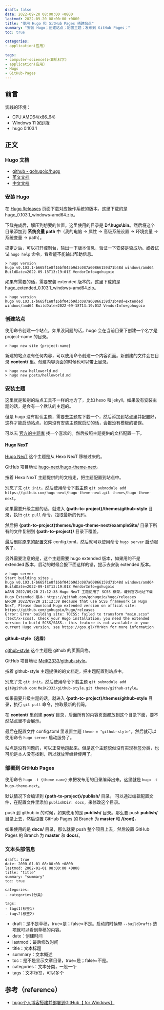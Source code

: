```yaml
---
draft: false
date: 2022-09-20 08:00:00 +0800
lastmod: 2022-09-20 08:00:00 +0800
title: "使用 Hugo 和 GitHub Pages 搭建站点"
summary: "安装 Hugo；创建站点；配置主题；发布到 GitHub Pages；"
toc: true

categories:
- application(应用)
  
tags:
- computer-science(计算机科学)
- application(应用)
- Hugo
- GitHub-Pages
---
```

## 前言

实践的环境：

- CPU AMD64(x86_64)
- Windows 11 家庭版
- hugo 0.103.1

## 正文

### Hugo 文档

- [github - gohugoio/hugo](https://github.com/gohugoio/hugo)
- [英文文档](https://gohugo.io/)
- [中文文档](https://www.gohugo.org/)

### 安装 Hugo

在 [Hugo Releases](https://github.com/gohugoio/hugo/releases) 页面下载对应操作系统的版本。这里下载的是 hugo_0.103.1_windows-amd64.zip。

下载完成后，解压到想要的位置。这里使用的目录是 **D:\hugo\bin**。然后将这个目录添加到 **系统变量 path** 中（我的电脑 -> 属性 -> 高级系统设置 -> 环境变量 -> 系统变量 -> path）。

搞定之后，可以打开控制台，输出一下版本信息，验证一下安装是否成功。或者试试 `hugo help` 命令，看看能不能输出帮助信息。

```shell
> hugo version
hugo v0.103.1-b665f1e8f16bf043b9d3c087a60866159d71b48d windows/amd64 BuildDate=2022-09-18T13:19:01Z VendorInfo=gohugoio
```

如果有需要的话，需要安装 extended 版本的。这里下载的是 hugo_extended_0.103.1_windows-amd64.zip。

```shell
> hugo version
hugo v0.103.1-b665f1e8f16bf043b9d3c087a60866159d71b48d+extended windows/amd64 BuildDate=2022-09-18T13:19:01Z VendorInfo=gohugoio
```

### 创建站点

使用命令创建一个站点，如果没问题的话，hugo 会在当前目录下创建一个名字是 project-name 的目录。

```shell
> hugo new site {project-name}
```

新建的站点没有任何内容，可以使用命令创建一个内容页面。新创建的文件会在目录 **content/** 里。创建内容页面的时候也可以带上目录。

```shell
> hugo new helloworld.md
> hugo new posts/helloworld.md
```

### 安装主题

这里就是和别的站点工具不一样的地方了，比如 hexo 和 jekyll，如果没有安装主题的话，是会有一个默认的主题的。

但是 hugo 没有默认主题，需要去主题库下载一个，然后添加到站点里并配置好，这样才能启动站点。如果没有安装主题就启动的话，会报没有模板的错误。

可以去 [官方的主题库](https://themes.gohugo.io/) 找一个喜欢的。然后按照主题提供的文档配置一下。

#### Hugo NexT

[Hugo NexT](https://themes.gohugo.io/themes/hugo-theme-next) 这个主题是从 Hexo NexT 移植过来的。

GitHub 项目地址 [hugo-next/hugo-theme-next](https://github.com/hugo-next/hugo-theme-next)。

按着 Hexo NexT 主题提供的的文档走，把主题配置到站点中。

别忘了先 `git init`，然后使用命令下载主题 `git submodule add https://github.com/hugo-next/hugo-theme-next.git themes/hugo-theme-next`。

如果需要升级主题的话，就进入 **{path-to-project}/themes/github-style** 目录，执行 `git pull` 命令，拉取最新的代码。

然后把 **{path-to-project}themes/hugo-theme-next/exampleSite/** 目录下所有的文件复制到 **{path-to-project}/** 目录下覆盖。

最后删除原来的配置文件 config.toml，然后就可以使用命令 `hugo server` 启动服务了。

另外需要注意的是，这个主题需要 hugo extended 版本，如果用的不是 extended 版本，启动的时候会报下面这样的错，提示去安装 extended 版本。

```shell
> hugo server
Start building sites …
hugo v0.103.1-b665f1e8f16bf043b9d3c087a60866159d71b48d windows/amd64 BuildDate=2022-09-18T13:19:01Z VendorInfo=gohugoio
WARN 2022/09/20 21:12:38 Hugo NexT 主题使用了 SCSS 框架，请到官方地址下载 Hugo Extended 版本：https://github.com/gohugoio/hugo/releases
ERROR 2022/09/20 21:12:38 Because that use SCSS framework in Hugo NexT, Please download Hugo extended version on offical site: https://github.com/gohugoio/hugo/releases
Error: Error building site: TOCSS: failed to transform "main.scss" (text/x-scss). Check your Hugo installation; you need the extended version to build SCSS/SASS.: this feature is not available in your current Hugo version, see https://goo.gl/YMrWcn for more information
```

#### github-style（选看）

[github-style](https://themes.gohugo.io/themes/github-style/) 这个主题是 github 的页面风格。

GitHub 项目地址 [MeiK2333/github-style](https://github.com/MeiK2333/github-style)。

按着 github-style 主题提供的的文档走，把主题配置到站点中。

别忘了先 `git init`，然后使用命令下载主题 `git submodule add git@github.com:MeiK2333/github-style.git themes/github-style`。

如果需要升级主题的话，就进入 **{path-to-project}/themes/github-style** 目录，执行 `git pull` 命令，拉取最新的代码。

在 **content/** 里创建 **post/** 目录，后面所有的内容页面都放到这个目录下面，要不然站点里不会展示。

最后在配置文件 config.toml 里设置主题 `theme = "github-style"`。然后就可以使用命令 `hugo server` 启动服务了。

站点是没有问题的，可以正常地跑起来。但是这个主题貌似没有实现标签分类，也可能是本人没有找到，所以就放弃继续使用了。

### 部署到 GitHub Pages

使用命令 `hugo -t {theme-name}` 来把发布用的目录编译出来。这里就是 `hugo -t hugo-theme-next`。

默认情况下会编译到 **{path-to-project}/publish/** 目录。 可以通过编辑配置文件，在配置文件里添加 `publishDir: docs`，来修改这个目录。

push 到 github.io 的时候，如果使用的是 **publish/** 目录。那么要 push **publish/** 目录上去，然后设置 GitHub Pages 的 Branch 为 **master** 和 **/(root)**。

如果使用的是 **docs/** 目录，那么就要 push 整个项目上去，然后设置 GitHub Pages 的 Branch 为 **master** 和 **docs/**。

### 文本头部信息

```
draft: true
date: 2000-01-01 08:00:00 +0800
lastmod: 2002-01-01 08:00:00 +0800
title: "title"
summary: "summary"
toc: true

categories:
- categories(分类)

tags:
- tags1(标签1)
- tags2(标签2)
```

- draft：是不是草稿，true=是；false=不是。启动的时候带 `--buildDrafts` 选项就可以看到草稿的内容。
- date：创建时间
- lastmod：最后修改时间
- title：文本标题
- summary：文本概述 
- toc：是不是显示文章目录，true=是；false=不是。
- categories：文本分类，一般一个 
- tags：文本标签，可以多个

## 参考（reference）

- [hugo个人博客搭建并部署到GitHub【 for Windows】](https://www.jianshu.com/p/cc73559fea2c)

